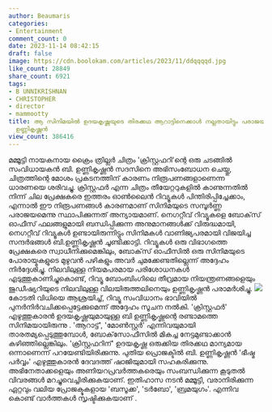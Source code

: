 ```yaml
---
author: Beaumaris
categories:
- Entertainment
comment_count: 0
date: 2023-11-14 08:42:15
draft: false
image: https://cdn.boolokam.com/articles/2023/11/ddqqqqd.jpg
like_count: 28849
share_count: 6921
tags:
- B UNNIKRISHNAN
- CHRISTOPHER
- director
- mammootty
title: ആ സിനിമയിൽ ഉദയകൃഷ്ണയുടെ തിരക്കഥ ആറാട്ടിനെക്കാൾ നല്ലതായിട്ടും പരാജയപ്പെട്ടെന്ന്
  ഉണ്ണികൃഷ്ണൻ
view_count: 386416
---
```


മമ്മൂട്ടി നായകനായ ക്രൈം ത്രില്ലർ ചിത്രം 'ക്രിസ്റ്റഫറി'ന്റെ ഒരു ചടങ്ങിൽ സംവിധായകൻ ബി. ഉണ്ണികൃഷ്ണൻ സദസിനെ അഭിസംബോധന ചെയ്തു, ചിത്രത്തിന്റെ മോശം പ്രകടനത്തിന് കാരണം നിരൂപണങ്ങളാണെന്ന ധാരണയെ ശരിവച്ചു. ക്രിസ്റ്റഫർ എന്ന ചിത്രം തീയേറ്ററുകളിൽ കാണുന്നതിൽ നിന്ന് ചില പ്രേക്ഷകരെ ഇത്തരം ഓൺലൈൻ റിവ്യൂകൾ പിന്തിരിപ്പിച്ചേക്കാം, എന്നാൽ ഈ നിരൂപണങ്ങൾ കാരണമാണ് സിനിമയുടെ സമ്പൂർണ്ണ പരാജയമെന്നു സ്ഥാപിക്കുന്നത് അന്യായമാണ്. നെഗറ്റീവ് റിവ്യൂകളെ ബോക്‌സ് ഓഫീസ് ഫലങ്ങളുമായി ബന്ധിപ്പിക്കുന്ന അനുമാനങ്ങൾക്ക് വിരുദ്ധമായി, നെഗറ്റീവ് റിവ്യൂകൾ ഉണ്ടായിരുന്നിട്ടും സിനിമകൾ വാണിജ്യപരമായി വിജയിച്ച സന്ദർഭങ്ങൾ ബി.ഉണ്ണികൃഷ്ണൻ ചൂണ്ടിക്കാട്ടി. റിവ്യൂകൾ ഒരു വിഭാഗത്തെ പ്രേക്ഷകരെ സ്വാധീനിക്കുമെങ്കിലും, ബോക്‌സ് ഓഫീസിൽ ഒരു സിനിമയുടെ പോരായ്മകളുടെ മുഴുവൻ പഴികളും അവർ ചുമക്കേണ്ടതില്ലെന്ന് അദ്ദേഹം നിർദ്ദേശിച്ചു. നിലവിലുള്ള നിയമപരമായ പരിശോധനകൾ എടുത്തുകാണിച്ചുകൊണ്ട്, റിവ്യൂ ബോംബിംഗിലെ തീവ്രമായ നിയന്ത്രണങ്ങളെയും ജുഡീഷ്യറിയുടെ നിലവിലുള്ള വിലയിരുത്തലിനെയും ഉണ്ണികൃഷ്ണൻ പരാമർശിച്ചു. ![](https://cdn.boolokam.com/articles/2023/11/ddqqqqd.jpg)കോടതി വിധിയെ ആശ്രയിച്ച്, റിവ്യൂ സംവിധാനം ഭാവിയിൽ പുനർനിർവചിക്കപ്പെട്ടേക്കുമെന്ന് അദ്ദേഹം സൂചന നൽകി. 'ക്രിസ്റ്റഫർ' എഴുത്തുകാരൻ ഉദയകൃഷ്ണയുമായുള്ള ബി ഉണ്ണികൃഷ്ണന്റെ രണ്ടാമത്തെ സിനിമയായിരുന്നു . 'ആറാട്ട്', 'മോൺസ്റ്റർ' എന്നിവയുമായി താരതമ്യപ്പെടുത്തുമ്പോൾ, ബോക്‌സോഫീസിൽ മികച്ച നേട്ടമുണ്ടാക്കാൻ കഴിഞ്ഞില്ലെങ്കിലും. 'ക്രിസ്റ്റഫറിന്' ഉദയകൃഷ്ണ ഒരുക്കിയ തിരക്കഥ മാന്യമായ ഒന്നാണെന്ന് പറയേണ്ടിയിരിക്കുന്നു. പുതിയ പ്രൊജക്ടിൽ ബി. ഉണ്ണികൃഷ്ണൻ 'ഭീഷ്മ പർവ്വം' എഴുത്തുകാരൻ ദേവദത്ത് ഷാജിയുമായി സഹകരിക്കുന്നു. അഭിനേതാക്കളെയും അണിയറപ്രവർത്തകരെയും സംബന്ധിക്കുന്ന കൂടുതൽ വിവരങ്ങൾ മറച്ചുവെച്ചിരിക്കുകയാണ്. ഇതിഹാസ നടൻ മമ്മൂട്ടി, വരാനിരിക്കുന്ന ഏറ്റവും വലിയ പ്രോജക്ടുകളായ 'ബസൂക്ക', 'ടർബോ', 'ബ്രമയുഗം'. എന്നിവ കൊണ്ട് വാർത്തകൾ സൃഷ്ടിക്കുകയാണ് .